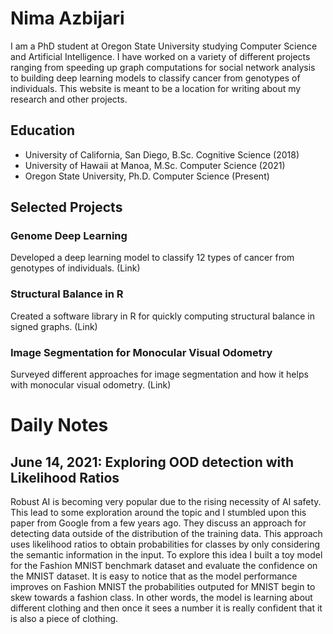 # Nima Azbijari

I am a PhD student at Oregon State University studying Computer Science and Artificial Intelligence. I have worked on a variety of different projects ranging from speeding up graph computations for social network analysis to building deep learning models to classify cancer from genotypes of individuals. This website is meant to be a location for writing about my research and other projects.

## Education
- University of California, San Diego, B.Sc. Cognitive Science (2018)
- University of Hawaii at Manoa, M.Sc. Computer Science (2021)
- Oregon State University, Ph.D. Computer Science (Present)

## Selected Projects
### Genome Deep Learning
Developed a deep learning model to classify 12 types of cancer from genotypes of individuals. (Link)

### Structural Balance in R
Created a software library in R for quickly computing structural balance in signed graphs. (Link)

### Image Segmentation for Monocular Visual Odometry
Surveyed different approaches for image segmentation and how it helps with monocular visual odometry. (Link)

# Daily Notes
## June 14, 2021: Exploring OOD detection with Likelihood Ratios
Robust AI is becoming very popular due to the rising necessity of AI safety. This lead to some exploration around the topic and I stumbled upon this paper from Google from a few years ago. They discuss an approach for detecting data outside of the distribution of the training data. This approach uses likelihood ratios to obtain probabilities for classes by only considering the semantic information in the input. To explore this idea I built a toy model for the Fashion MNIST benchmark dataset and evaluate the confidence on the MNIST dataset. It is easy to notice that as the model performance improves on Fashion MNIST the probabilities outputed for MNIST begin to skew towards a fashion class. In other words, the model is learning about different clothing and then once it sees a number it is really confident that it is also a piece of clothing. 



